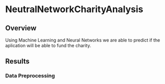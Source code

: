 # NeutralNetworkCharityAnalysis


## Overview ##

Using Machine Learning and Neural Networks we are able to predict if the aplication will be able to fund the charity.


## Results ##

### Data Preprocessing ### 


